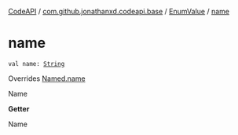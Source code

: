 [CodeAPI](../../index.md) / [com.github.jonathanxd.codeapi.base](../index.md) / [EnumValue](index.md) / [name](.)

# name

`val name: `[`String`](https://kotlinlang.org/api/latest/jvm/stdlib/kotlin/-string/index.html)

Overrides [Named.name](../-named/name.md)

Name

**Getter**

Name

